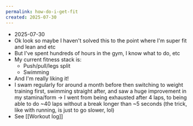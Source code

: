 ```yaml
---
permalink: how-do-i-get-fit
created: 2025-07-30
---
```

- 2025-07-30
- Ok look so maybe I haven't solved this to the point where I'm super fit and lean and etc
- But I've spent hundreds of hours in the gym, I know what to do, etc
- My current fitness stack is:
	- Push/pull/legs split
	- Swimming
- And I'm really liking it!
- I swam regularly for around a month before then switching to weight training first, swimming straight after, and saw a huge improvement in my stamina/form → I went from being exhausted after 4 laps, to being able to do ~40 laps without a break longer than ~5 seconds (the trick, like with running, is just to go slower, lol)
- See [[Workout log]]